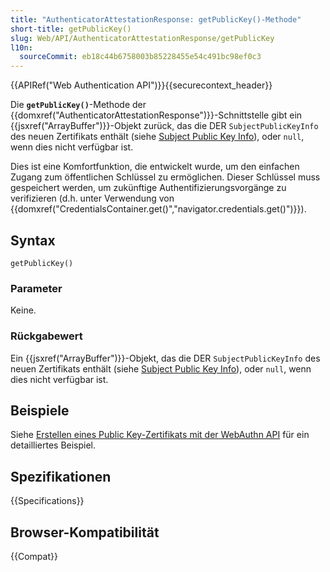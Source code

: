 ```yaml
---
title: "AuthenticatorAttestationResponse: getPublicKey()-Methode"
short-title: getPublicKey()
slug: Web/API/AuthenticatorAttestationResponse/getPublicKey
l10n:
  sourceCommit: eb18c44b6758003b85228455e54c491bc98ef0c3
---
```


{{APIRef("Web Authentication API")}}{{securecontext_header}}

Die **`getPublicKey()`**-Methode der {{domxref("AuthenticatorAttestationResponse")}}-Schnittstelle gibt ein {{jsxref("ArrayBuffer")}}-Objekt zurück, das die DER `SubjectPublicKeyInfo` des neuen Zertifikats enthält (siehe [Subject Public Key Info](https://www.rfc-editor.org/rfc/rfc5280#section-4.1.2.7)), oder `null`, wenn dies nicht verfügbar ist.

Dies ist eine Komfortfunktion, die entwickelt wurde, um den einfachen Zugang zum öffentlichen Schlüssel zu ermöglichen. Dieser Schlüssel muss gespeichert werden, um zukünftige Authentifizierungsvorgänge zu verifizieren (d.h. unter Verwendung von {{domxref("CredentialsContainer.get()","navigator.credentials.get()")}}).

## Syntax

```js-nolint
getPublicKey()
```

### Parameter

Keine.

### Rückgabewert

Ein {{jsxref("ArrayBuffer")}}-Objekt, das die DER `SubjectPublicKeyInfo` des neuen Zertifikats enthält (siehe [Subject Public Key Info](https://www.rfc-editor.org/rfc/rfc5280#section-4.1.2.7)), oder `null`, wenn dies nicht verfügbar ist.

## Beispiele

Siehe [Erstellen eines Public Key-Zertifikats mit der WebAuthn API](/de/docs/Web/API/CredentialsContainer/create#creating_a_public_key_credential_using_the_webauthn_api) für ein detailliertes Beispiel.

## Spezifikationen

{{Specifications}}

## Browser-Kompatibilität

{{Compat}}
